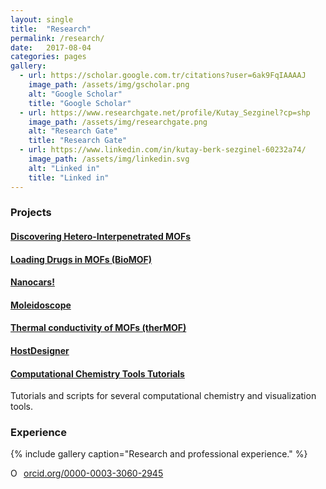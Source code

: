 ```yaml
---
layout: single
title:  "Research"
permalink: /research/
date:   2017-08-04
categories: pages
gallery:
  - url: https://scholar.google.com.tr/citations?user=6ak9FqIAAAAJ
    image_path: /assets/img/gscholar.png
    alt: "Google Scholar"
    title: "Google Scholar"
  - url: https://www.researchgate.net/profile/Kutay_Sezginel?cp=shp
    image_path: /assets/img/researchgate.png
    alt: "Research Gate"
    title: "Research Gate"
  - url: https://www.linkedin.com/in/kutay-berk-sezginel-60232a74/
    image_path: /assets/img/linkedin.svg
    alt: "Linked in"
    title: "Linked in"
---
```

### Projects

#### [Discovering Hetero-Interpenetrated MOFs](https://github.com/kbsezginel/IPMOF)

#### [Loading Drugs in MOFs (BioMOF)](https://kbsezginel.github.io/biomof)

#### [Nanocars!](https://kbsezginel.github.io/Nanocar)

#### [Moleidoscope](https://github.com/kbsezginel/Moleidoscope)

#### [Thermal conductivity of MOFs (therMOF)](https://kbsezginel.github.io/tee_mof)

#### [HostDesigner](https://github.com/kbsezginel/HostDesigner)

#### [Computational Chemistry Tools Tutorials](https://kbsezginel.github.io/chem-tools-tutorials/)
Tutorials and scripts for several computational chemistry and visualization tools.

### Experience

{% include gallery caption="Research and professional experience." %}

<a href="https://orcid.org/0000-0003-3060-2945" target="orcid.widget" rel="noopener noreferrer" style="vertical-align:top;"><img src="https://orcid.org/sites/default/files/images/orcid_16x16.png" style="width:1em;margin-right:.5em;" alt="ORCID iD icon">orcid.org/0000-0003-3060-2945</a>
